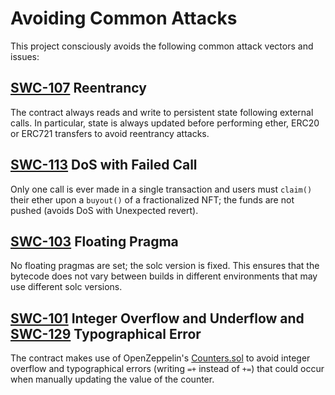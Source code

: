 # Avoiding Common Attacks

This project consciously avoids the following common attack vectors and issues:

## [SWC-107](https://swcregistry.io/docs/SWC-107) Reentrancy

The contract always reads and write to persistent state following external calls. In particular, state is always updated before performing ether, ERC20 or ERC721 transfers to avoid reentrancy attacks.

## [SWC-113](https://swcregistry.io/docs/SWC-113) DoS with Failed Call

Only one call is ever made in a single transaction and users must `claim()` their ether upon a `buyout()` of a fractionalized NFT; the funds are not pushed (avoids DoS with Unexpected revert).

## [SWC-103](https://swcregistry.io/docs/SWC-103) Floating Pragma

No floating pragmas are set; the solc version is fixed. This ensures that the bytecode does not vary between builds in different environments that may use different solc versions. 

## [SWC-101](https://swcregistry.io/docs/SWC-101) Integer Overflow and Underflow and [SWC-129](https://swcregistry.io/docs/SWC-129) Typographical Error

The contract makes use of OpenZeppelin's [Counters.sol](https://github.com/OpenZeppelin/openzeppelin-contracts/blob/master/contracts/utils/Counters.sol) to avoid integer overflow and typographical errors (writing `=+` instead of `+=`) that could occur when manually updating the value of the counter.
